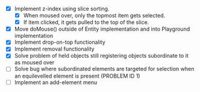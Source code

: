- [x] Implement z-index using slice sorting.
    - [x] When moused over, only the topmost item gets selected.
    - [x] If item clicked, it gets pulled to the top of the slice.
- [x] Move doMouse() outside of Entity implementation and into Playground implementation
- [x] Implement drop-on-top functionality
- [x] Implement removal functionality
- [x] Solve problem of held objects still registering objects subordinate to it as moused over
- [ ] Solve bug where subordinated elements are targeted for selection when an equilevelled element is present (PROBLEM ID 1)
- [ ] Implement an add-element menu